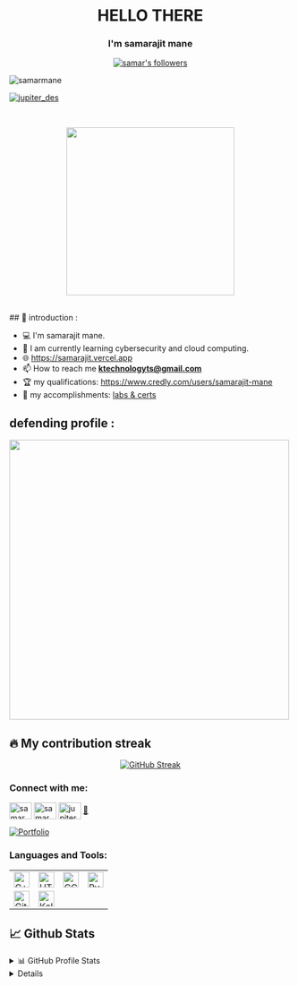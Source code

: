 


<h1 align = "center"> HELLO THERE </h2>
<h3 align = "center"> I'm samarajit mane </h2>
<p align="center">
<a href="https://github.com/notsamarajit"><img alt="samar's followers" title="Follow me on Github" src="https://img.shields.io/github/followers/notsamarajit?color=236ad3&style=for-the-badge&logo=github&label=Follow"/></a>
<br>
<p align="left"> <img src="https://komarev.com/ghpvc/?username=notsamarajit&label=Profile%20views&color=0e75b6&style=flat" alt="samarmane" /> </p>
<p align="left"> <a href="https://twitter.com/jupiter_des" target="blank"><img src="https://img.shields.io/twitter/follow/jupiter_des?logo=twitter&style=for-the-badge" alt="jupiter_des" /></a> </p>
</p>

<br>
    <p align ="center">
      <img src="https://media.giphy.com/media/3oEjHWpiVIOGXT5l9m/giphy.gif" width="300">
    </p>
<br>
## 📖 introduction :

- 💻 I'm samarajit mane.
- 🤖 I am currently learning cybersecurity and cloud computing. 
- 🌐 https://samarajit.vercel.app
- 📫 How to reach me **ktechnologyts@gmail.com**
- 🏆 my qualifications: https://www.credly.com/users/samarajit-mane
- 📱 my accomplishments: [labs & certs]()

## defending profile :
 <img src="https://cyberdefenders-storage.s3.me-central-1.amazonaws.com/profile-badges/notsamarajit.png" width="500" />


## 🔥 My contribution streak

<p align="center">
  <a href="https://streak-stats.demolab.com/?user=notsamarajit&theme=dark">
    <img src="https://streak-stats.demolab.com/?user=notsamarajit&theme=dark" alt="GitHub Streak" />
  </a>
</p>

<h3 align="left">Connect with me:</h3>
<p align="left">
<a href="https://twitter.com/jupiter_des" target="blank"><img align="center" src="https://raw.githubusercontent.com/rahuldkjain/github-profile-readme-generator/master/src/images/icons/Social/twitter.svg" alt="samarmane" height="30" width="40" /></a>
<a href="https://linkedin.com/in/samarajit01" target="blank"><img align="center" src="https://raw.githubusercontent.com/rahuldkjain/github-profile-readme-generator/master/src/images/icons/Social/linked-in-alt.svg" alt="samarmane" height="30" width="40" /></a>
<a href="https://instagram.com/jupiter.des" target="blank"><img align="center" src="https://raw.githubusercontent.com/rahuldkjain/github-profile-readme-generator/master/src/images/icons/Social/instagram.svg" alt="jupiter.des" height="30" width="40" /></a>
<a href="https://www.credly.com/users/samarajit-mane" target="blank">📀</a>
</p>

<p align="left">
  <a href="https://github.com/notsamarajit=repositories"><img alt="Portfolio" title="Portfolio" src="https://img.shields.io/badge/-More%20Repos-black?style=for-the-badge&logo=addthis&logoColor=white"/></a>
</p>

<h3 align="left">Languages and Tools:</h3>
<table>
  <tbody>
      <tr>
          <td><a href="#"><img alt="C++" title="C++" height="28px"
                      src="https://skillicons.dev/icons?i=cpp" /></a>
          </td>
          <td><a href="#"><img alt="HTML5" title="HTML5" height="28px"
                      src="https://skillicons.dev/icons?i=html" /></a>
          </td>
          <td><a href="#"><img alt="GCP" title="GCP" height="28px"
                      src="https://skillicons.dev/icons?i=gcp" /></a>
          </td>
          <td><a href="#"><img alt="Python" title="Python" height="28px"
                      src="https://skillicons.dev/icons?i=py" /></a>
          </td>
      </tr>
      <tr>
          <td><a href="#"><img alt="Git" title="Git" height="28px"
                      src="https://skillicons.dev/icons?i=git" /></a>
          </td>
         <td><a href="#"><img alt="Kali-linux" title="Kali-linux" height="28px"
                      src="https://skillicons.dev/icons?i=kali" /></a>
          </td>

  </td>
      </tr>
  </tbody>

</table>


## 📈 Github Stats

<details>
  <summary>📊 GitHub Profile Stats</summary>
  <br/>
  <a href="https://github.com/notsamarajit/github-readme-stats"><p>&nbsp;<img src="https://github-readme-stats.vercel.app/api?username=notsamarajit&show_icons=true&theme=radical" alt="sanjanabharath" /></p>
</details>

<details> 
  <summary>💻 Most used languages</summary>
  <br/>
  <a href="https://github.com/notsamarajit/github-readme-stats"><img alt="samar's Top Languages" src="https://github-readme-stats.vercel.app/api/top-langs/?username=notsamarajit&langs_count=10&layout=compact#" /></a>
  <br/>
  <b>Note:</b> This chart is only a metric of which languages my public code on GitHub consists of and does not reflect my experience or skill level.
</details>
